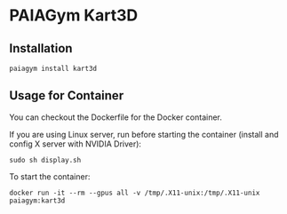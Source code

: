 PAIAGym Kart3D
===

## Installation

```
paiagym install kart3d
```

## Usage for Container

You can checkout the Dockerfile for the Docker container.

If you are using Linux server, run before starting the container (install and config X server with NVIDIA Driver):
```
sudo sh display.sh
```

To start the container:
```
docker run -it --rm --gpus all -v /tmp/.X11-unix:/tmp/.X11-unix paiagym:kart3d
```